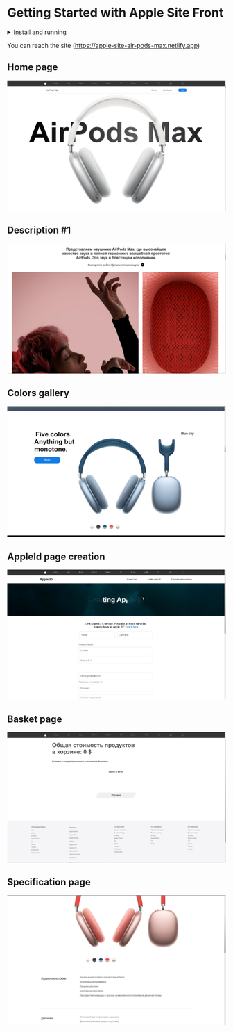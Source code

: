 # Getting Started with Apple Site Front
<details>
<summary>Install and running</summary>

1) Open project folder with VSCODE (or WebStorm)

2) Install dependencies

        npm install (yarn install)

3) Test web app

        npm run start

4) Open with browser web app

        http://localhost:3000/

</details>

You can reach the site (https://apple-site-air-pods-max.netlify.app)

## Home page
![](.assets/screen-1.png)
## Description #1
![](.assets/screen-2.png)
## Colors gallery
![](.assets/screen-3.png)
## AppleId page creation
![](.assets/screen-4.png)
## Basket page
![](.assets/screen-5.png)
## Specification page
![](.assets/screen-6.png)